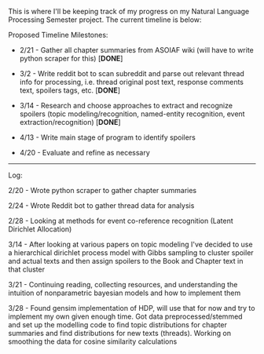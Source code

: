 This is where I'll be keeping track of my progress on my Natural Language Processing Semester project.  The current timeline is below:

Proposed Timeline Milestones:

* 2/21 - Gather all chapter summaries from ASOIAF wiki (will have to write python scraper for this) [**DONE**]

* 3/2 - Write reddit bot to scan subreddit and parse out relevant thread info for processing, i.e. thread original post text, response comments text, spoilers tags, etc. [**DONE**]

* 3/14 - Research and choose approaches to extract and recognize spoilers (topic modeling/recognition, named-entity recognition, event extraction/recognition) [**DONE**]

* 4/13 - Write main stage of program to identify spoilers

* 4/20 - Evaluate and refine as necessary

-----------------------------------------------------------------------------------------------

Log:

2/20 - Wrote python scraper to gather chapter summaries

2/24 - Wrote Reddit bot to gather thread data for analysis

2/28 - Looking at methods for event co-reference recognition (Latent Dirichlet Allocation)

3/14 - After looking at various papers on topic modeling I've decided to use a hierarchical dirichlet process model with Gibbs sampling to cluster spoiler and actual texts and then assign spoilers to the Book and Chapter text in that cluster

3/21 - Continuing reading, collecting resources, and understanding the intuition of nonparametric bayesian models and how to implement them

3/28 - Found gensim implementation of HDP, will use that for now and try to implement my own given enough time.  Got data preprocessed/stemmed and set up the modelling code to find topic distributions for chapter summaries and find distributions for new texts (threads).  Working on smoothing the data for cosine similarity calculations
